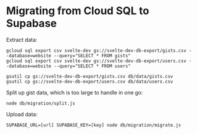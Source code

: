 # Migrating from Cloud SQL to Supabase

Extract data:

```
gcloud sql export csv svelte-dev gs://svelte-dev-db-export/gists.csv --database=website --query="SELECT * FROM gists"
gcloud sql export csv svelte-dev gs://svelte-dev-db-export/users.csv --database=website --query="SELECT * FROM users"

gsutil cp gs://svelte-dev-db-export/gists.csv db/data/gists.csv
gsutil cp gs://svelte-dev-db-export/users.csv db/data/users.csv
```

Split up gist data, which is too large to handle in one go:

```
node db/migration/split.js
```

Upload data:

```
SUPABASE_URL=[url] SUPABASE_KEY=[key] node db/migration/migrate.js
```
